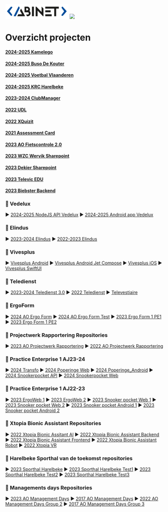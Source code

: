 <img src="logo.png" width="200"> <img src="https://www.vives.be/themes/custom/vives/logo.svg" width="125">

# Overzicht projecten

#### [2024-2025 Kamelego](https://github.com/AbinetVives/24-25-Kamelego)
#### [2024-2025 Buso De Kouter](https://github.com/AbinetVives/24-25-Buso-De-Kouter)
#### [2024-2025 Voetbal Vlaanderen](https://github.com/AbinetVives/24-25-Voetbal-Vlaanderen)
#### [2024-2025 KRC Harelbeke](https://github.com/AbinetVives/24-25-KRC-Harelbeke)
#### [2023-2024 ClubManager](https://github.com/AbinetVives/ClubManager)
#### [2022 UDL](https://github.com/AbinetVives/udl)
#### [2022 XQuizit](https://github.com/AbinetVives/xQuizIT)
#### [2021 Assessment Card](https://github.com/AbinetVives/assessment-card)
#### [2023 AO Fietscontrole 2.0](https://github.com/AbinetVives/2023AO-Fietscontrole2.0.git)
#### [2023 WZC Wervik Sharepoint](https://github.com/AbinetVives/2023-WZC-Wervik)
#### [2023 Dekier Sharepoint](https://github.com/AbinetVives/2023-DeKier)
#### [2023 Televic EDU](https://github.com/AbinetVives/23_24_TelevicEDU)
#### [2023 Biebster Backend](https://github.com/AbinetVives/BibsterBackend)

### 📁 Vedelux
► [2024-2025 NodeJS API Vedelux](https://github.com/AbinetVives/NodeJS_API_Vedelux)
► [2024-2025 Android app Vedelux](https://github.com/AbinetVives/Android_app_Vedelux)

### 📁 Elindus
► [2023-2024 Elindus](https://github.com/AbinetVives/2023-2024-Elindus)
► [2022-2023 Elindus](https://github.com/AbinetVives/elindus)

### 📁 Vivesplus
► [Vivesplus Android](https://github.com/AbinetVives/Vivesplus-android)
► [Vivesplus Android Jet Compose](https://github.com/AbinetVives/vivesplusandroidjpc)
► [Vivesplus iOS](https://github.com/AbinetVives/Vivesplus-ios)
► [Vivesplus SwiftUI](https://github.com/AbinetVives/vivesplus_swiftUI)

### 📁 Teledienst
► [2023-2024 Teledienst 3.0](https://github.com/AbinetVives/23_24_Teledienst3.0)
► [2022 Teledienst](https://github.com/AbinetVives/teledienst)
► [Televestiaire](https://github.com/AbinetVives/televestiaire)

### 📁 ErgoForm
► [2024 AO Ergo Form](https://github.com/AbinetVives/ErgoForm-AO2324)
► [2024 AO Ergo Form Test](https://github.com/AbinetVives/ErgoForm-AO2324-Test)
► [2023 Ergo Form 1 PE1](https://github.com/AbinetVives/2023-ergo-web1)
► [2023 Ergo Form 1 PE2](https://github.com/AbinetVives/2023-ergo-web2)

### 📁 Projectwerk Rapportering Repositories
► [2023 AO Projectwerk Rapportering](https://github.com/AbinetVives/2023AO-Projectwerk-Rapportering.git)
► [2022 AO Projectwerk Rapportering](https://github.com/AbinetVives/2022-Projectwerk-Rapportering.git)

### 📁 Practice Enterprise 1 AJ23-24
► [2024 Transfo](https://github.com/AbinetVives/23-24_PE1_Transfo)
► [2024 Poperinge Web](https://github.com/AbinetVives/23-24_PE1_Poperinge_Web)
► [2024 Poperinge_Android](https://github.com/AbinetVives/23-24_PE1_Poperinge_Android)
► [2024 Snookerpocket API](https://github.com/AbinetVives/23-24_PE1_SnookerPocket_API)
► [2024 Snookerpocket Web](https://github.com/AbinetVives/23-24_PE1_SnookerPocket)

### 📁 Practice Enterprise 1 AJ22-23
► [2023 ErgoWeb 1](https://github.com/AbinetVives/2023-ergo-web1)
► [2023 ErgoWeb 2](https://github.com/AbinetVives/2023-ergo-web2)
► [2023 Snooker pocket Web 1](https://github.com/AbinetVives/2023-snooker-pocket-1-web)
► [2023 Snooker pocket Web 2](https://github.com/AbinetVives/2023-snooker-pocket-2-web)
► [2023 Snooker pocket Android 1](https://github.com/AbinetVives/2023-snooker-pocket-1-android)
► [2023 Snooker pocket Android 2](https://github.com/AbinetVives/2023-snooker-pocket-2-android)

### 📁 Xtopia Bionic Assistant Repositories
► [2022 Xtopia Bionic Assitant AI](https://github.com/AbinetVives/xtopia-bionic-assistant-ai)
► [2022 Xtopia Bionic Assistant Backend](https://github.com/AbinetVives/xtopia-bionic-assistant-backend)
► [2022 Xtopia Bionic Assistant Frontend](https://github.com/AbinetVives/xtopia-front-end)
► [2022 Xtopia Bionic Assistant Robot](https://github.com/AbinetVives/xtopia-bionic-assistant-robot)
► [2022 Xtopia VR](https://github.com/AbinetVives/xtopia-vr)

### 📁 Harelbeke Sporthal van de toekomst repositories
► [2023 Sporthal Harelbeke](https://github.com/AbinetVives/2023-sporthal-harelbeke)
► [2023 Sporthal Harelbeke Test1](https://github.com/AbinetVives/2023-sporthal-harelbeke-test1)
► [2023 Sporthal Harelbeke Test2](https://github.com/AbinetVives/2023-sporthal-harelbeke-test2)
► [2023 Sporthal Harelbeke Test3](https://github.com/AbinetVives/2023-sporthal-harelbeke-test3)

### 📁 Managements days Repositories </span>
► [2023 AO Management Days](https://github.com/AbinetVives/2023AO-ManagementDays.git)
► [2017 AO Management Days](https://github.com/AbinetVives/2017-management-days)
► [2022 AO Management Days Group 2](https://github.com/AbinetVives/2022-management-days-g2)
► [2017 AO Management Days Group 3](https://github.com/AbinetVives/2022-management-days-g3)
